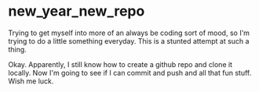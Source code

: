 # new_year_new_repo
Trying to get myself into more of an always be coding sort of mood, so I'm trying to do a little something everyday.  This is a stunted attempt at such a thing.

Okay.  Apparently, I still know how to create a github repo and clone it locally.  Now I'm going to see if I can commit and push and all that fun stuff.  Wish me luck.
